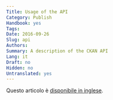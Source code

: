 ```yaml
---
Title: Usage of the API
Category: Publish
Handbook: yes
Tags:
Date: 2016-09-26
Slug: api
Authors:
Summary: A description of the CKAN API
Lang: it
Draft: no
Hidden: no
Untranslated: yes
---
```


Questo articolo è [disponibile in inglese](/en/publish/api).

